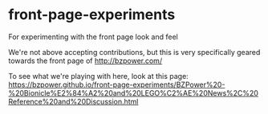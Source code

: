 # front-page-experiments
For experimenting with the front page look and feel

We're not above accepting contributions, but this is very specifically geared towards the front page of http://bzpower.com/

To see what we're playing with here, look at this page: https://bzpower.github.io/front-page-experiments/BZPower%20-%20Bionicle%E2%84%A2%20and%20LEGO%C2%AE%20News%2C%20Reference%20and%20Discussion.html

